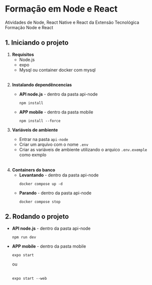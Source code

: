 # Formação em Node e React
Atividades de Node, React Native e React da Extensão Tecnológica Formação Node e React

## 1. Iniciando o projeto

1. **Requisitos**
    * Node.js
    * expo
    * Mysql ou container docker com mysql

######
2. **Instalando dependêncencias**
    * **API node.js** - dentro da pasta api-node
        ```node
        npm install
        ```
    * **APP mobile** - dentro da pasta mobile
        ```node
        npm install --force
        ```

3. **Variáveis de ambiente**
    * Entrar na pasta ```api-node```
    * Criar um arquivo com o nome ```.env```
    * Criar as variáveis de ambiente utilizando o arquico ```.env.exemple``` como exmplo

######
4. **Containers do banco**
    * **Levantando** - dentro da pasta api-node
        ```docker
        docker compose up -d
        ```
    * **Parando** - dentro da pasta api-node
        ```docker
        docker compose stop
        ```

## 2. Rodando o projeto

* **API node.js** - dentro da pasta api-node
    ```node
    npm run dev
    ```
* **APP mobile** - dentro da pasta mobile
    ```node
    expo start
    ```
    ou
    ######
    ```node
    expo start --web
    ```

